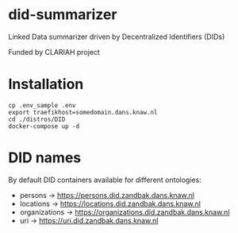 # did-summarizer
Linked Data summarizer driven by Decentralized Identifiers (DIDs)

Funded by CLARIAH project

# Installation

```
cp .env_sample .env
export traefikhost=somedomain.dans.knaw.nl
cd ./distros/DID
docker-compose up -d
```

# DID names

By default DID containers available for different ontologies:
* persons -> https://persons.did.zandbak.dans.knaw.nl
* locations -> https://locations.did.zandbak.dans.knaw.nl
* organizations -> https://organizations.did.zandbak.dans.knaw.nl
* uri -> https://uri.did.zandbak.dans.knaw.nl

